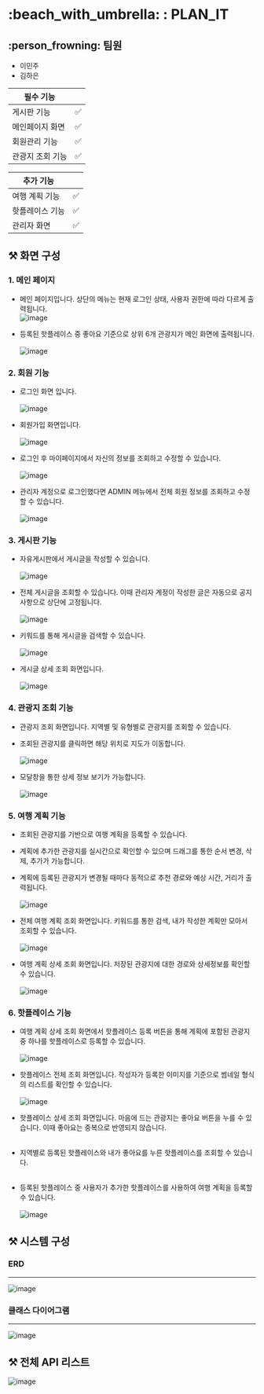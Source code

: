 
# :beach_with_umbrella: : PLAN_IT





## :person_frowning: 팀원

- 이민주
- 김하은

| 필수 기능 |  |
| -------- | ------------------ |
| 게시판 기능 | :white_check_mark: |
| 메인페이지 화면 | :white_check_mark: |
| 회원관리 기능 | :white_check_mark: |
| 관광지 조회 기능 | :white_check_mark: |

| 추가 기능 |  |
| -------- | ------------------ |
| 여행 계획 기능 | :white_check_mark: |
| 핫플레이스 기능 | :white_check_mark: |
| 관리자 화면 | :white_check_mark: |


## ⚒️ 화면 구성
### 1. 메인 페이지
- 메인 페이지입니다. 상단의 메뉴는 현재 로그인 상태, 사용자 권한에 따라 다르게 출력됩니다.    <br/>
![image](https://github.com/manju0329/Plan-It/assets/68678911/70b7efb8-580d-48e5-96b4-f03a0e7c2f17)


- 등록된 핫플레이스 중 좋아요 기준으로 상위 6개 관광지가 메인 화면에 출력됩니다.<br/><br/>
![image](https://github.com/manju0329/Plan-It/assets/68678911/a1465f6b-c6b8-4946-a162-fe42b2b3edc3)



### 2. 회원 기능
- 로그인 화면 입니다.<br/><br/>
![image](https://github.com/manju0329/Plan-It/assets/68678911/5ddecfe1-c4e2-4737-b625-b912e39e00bf)


- 회원가입 화면입니다.<br/><br/>
![image](https://github.com/manju0329/Plan-It/assets/68678911/a2fa7947-709a-4f5b-b091-1681fb138292)


- 로그인 후 마이페이지에서 자신의 정보를 조회하고 수정할 수 있습니다.<br/><br/>
![image](https://github.com/manju0329/Plan-It/assets/68678911/f1def34a-57c4-4faa-b545-74ba29b29f79)


- 관리자 계정으로 로그인했다면 ADMIN 메뉴에서 전체 회원 정보를 조회하고 수정할 수 있습니다.<br/><br/>
![image](https://github.com/manju0329/Plan-It/assets/68678911/1871d545-8e1f-478d-918a-4d398f5a0423)


### 3. 게시판 기능
- 자유게시판에서 게시글을 작성할 수 있습니다.<br/><br/>
![image](https://github.com/manju0329/Plan-It/assets/68678911/fb3cd1ab-acf7-4dea-84ba-00eb6778d195)


- 전체 게시글을 조회할 수 있습니다. 이때 관리자 계정이 작성한 글은 자동으로 공지사항으로 상단에 고정됩니다.<br/><br/>
![image](https://github.com/manju0329/Plan-It/assets/68678911/c768077a-273b-493e-9744-3a12339f4629)


- 키워드를 통해 게시글을 검색할 수 있습니다.<br/><br/>
![image](https://github.com/manju0329/Plan-It/assets/68678911/6151a6ea-813b-4023-8584-57c45cf746e0)


- 게시글 상세 조회 화면입니다.<br/><br/>
![image](https://github.com/manju0329/Plan-It/assets/68678911/0afa592e-0136-44f9-8833-d15e2eef7b89)





### 4. 관광지 조회 기능
- 관광지 조회 화면입니다. 지역별 및 유형별로 관광지를 조회할 수 있습니다.
- 조회된 관광지를 클릭하면 해당 위치로 지도가 이동합니다.<br/><br/>
![image](https://github.com/manju0329/Plan-It/assets/68678911/c7334c9b-68b7-4980-8f25-2385f8fb831b)


- 모달창을 통한 상세 정보 보기가 가능합니다.<br/><br/>
![image](https://github.com/manju0329/Plan-It/assets/68678911/6c0f7269-e966-4a2c-9d86-68386c553515)


### 5. 여행 계획 기능
- 조회된 관광지를 기반으로 여행 계획을 등록할 수 있습니다.
- 계획에 추가한 관광지를 실시간으로 확인할 수 있으며 드래그를 통한 순서 변경, 삭제, 추가가 가능합니다.
- 계획에 등록된 관광지가 변경될 때마다 동적으로 추천 경로와 예상 시간, 거리가 출력됩니다.<br/><br/>
![image](https://github.com/manju0329/Plan-It/assets/68678911/05ce5ab8-77c5-40df-8675-9ba096c411df)


- 전체 여행 계획 조회 화면입니다. 키워드를 통한 검색, 내가 작성한 계획만 모아서 조회할 수 있습니다.<br/><br/>
![image](https://github.com/manju0329/Plan-It/assets/68678911/7fc64363-8018-4582-9ad0-ee32019f74ba)


- 여행 계획 상세 조회 화면입니다. 저장된 관광지에 대한 경로와 상세정보를 확인할 수 있습니다.<br/><br/>
![image](https://github.com/manju0329/Plan-It/assets/68678911/923b26a4-4707-4808-a1bc-60c17b20d826)



### 6. 핫플레이스 기능
- 여행 계획 상세 조회 화면에서 핫플레이스 등록 버튼을 통해 계획에 포함된 관광지 중 하나를 핫플레이스로 등록할 수 있습니다.<br/><br/>
![image](https://github.com/manju0329/Plan-It/assets/68678911/65e63e8f-a29c-4f6e-9824-bf4e5c74065e)


- 핫플레이스 전체 조회 화면입니다. 작성자가 등록한 이미지를 기준으로 썸네일 형식의 리스트를 확인할 수 있습니다.<br/><br/>
![image](https://github.com/manju0329/Plan-It/assets/68678911/b289719d-f78a-4f46-b958-764be1fe9067)


- 핫플레이스 상세 조회 화면입니다. 마음에 드는 관광지는 좋아요 버튼을 누를 수 있습니다. 이때 좋아요는 중복으로 반영되지 않습니다.<br/><br/>

- 지역별로 등록된 핫플레이스와 내가 좋아요를 누른 핫플레이스를 조회할 수 있습니다.<br/><br/>

- 등록된 핫플레이스 중 사용자가 추가한 핫플레이스를 사용하여 여행 계획을 등록할 수 있습니다.<br/><br/>
![image](https://github.com/manju0329/Plan-It/assets/68678911/813e5fb3-5b31-4e54-8371-decfea911aca)


## ⚒️ 시스템 구성
### ERD
---
![image](https://github.com/manju0329/Plan-It/assets/68678911/174e0ea1-5150-49d9-9f27-07592c417ffb)


### 클래스 다이어그램
---
![image](https://github.com/manju0329/Plan-It/assets/68678911/09f2f105-b1eb-4e07-9e97-122d55dc72c7)


## ⚒️ 전체 API 리스트
![image](https://github.com/manju0329/Plan-It/assets/68678911/680e4fe5-4371-4458-a713-2547c48543d1)

